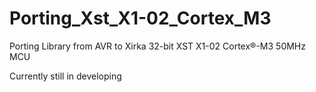 # Porting_Xst_X1-02_Cortex_M3
Porting Library from AVR to Xirka 32-bit XST X1-02 Cortex®-M3 50MHz MCU


Currently still in developing
